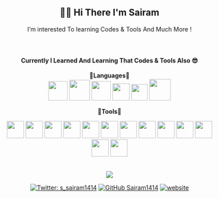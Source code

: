 <header>
<h2 align="center" > 🤘🏻 Hi There I'm Sairam </h2>
<p align="center">I’m interested To learning Codes & Tools And Much More ! </p> 
</header>
<div align="center">
<h4>Currently I Learned And Learning That Codes & Tools Also 😎</h4>

**🔻Languages🔻**  
<code><img height="45" src="https://static.javatpoint.com/htmlpages/images/html-tutorial.png"></code>
<code><img height="48" src="https://static.javatpoint.com/csspages/images/css-tutorial.png"></code>
<code><img height="45" src="https://static.javatpoint.com/images/javascript/javascript_logo.png"></code>
<code><img height="40" src="https://www.javatpoint.com/jsonpages/images/json-tutorial.jpg"></code>
<code><img height="38" src="https://upload.wikimedia.org/wikipedia/commons/thumb/2/27/PHP-logo.svg/2560px-PHP-logo.svg.png"></code>
<code><img height="50" src="https://pngimg.com/uploads/mysql/mysql_PNG35.png"></code>

<!-- <br>- 🌱 I’m currently learning Java, ReactJS, Python -->
**🔻Tools🔻**

<code><img height="40" src="https://static.javatpoint.com/bootstrappages/images/bootstrap-tutorial.png"></code>
<code><img height="40" src="https://static.javatpoint.com/jquerypages/images/jquery-tutorial.jpg"></code>
<code><img height="40" src="https://www.javatpoint.com/js/nodejs/images/node-js-tutorial.png"></code>
<code><img height="40" src="https://static.javatpoint.com/tutorial/git/images/git-tutorial.png"></code>
<code><img height="40" src="https://michalsnik.github.io/aos/img/github_octocat.png"></code>
<code><img height="40" src="https://popper.js.org/static/popper-logo-394b4ea5914aad7fc580f418ed0cfb17.svg"></code>
<code><img height="40" src="https://demos.creative-tim.com/now-ui-kit/assets/img/now-logo.png"></code>
<code><img height="40" src="https://user-images.githubusercontent.com/96203481/165370265-d352708f-3aa7-48de-ac6f-01cfe0de6b83.png"></code>
<code><img height="40" src="https://static.javatpoint.com/tutorial/firebase/images/firebase.png"></code>
<code><img height="40" src="https://static.javatpoint.com/ms/excel/images/ms-excel.png"></code>
<code><img height="40" src="https://static.javatpoint.com/tutorial/adobe-after-effect/images/adobe-after-effect.png"></code>
<code><img height="40" src="https://static.javatpoint.com/tutorial/photoshop/images/photoshop.png"></code>
<code><img height="40" src="https://static.javatpoint.com/tutorial/adobe-illustrator/images/adobe-illustrator.png"></code>


<br><img src="https://github-readme-stats.vercel.app/api?username=Sairam1414&&show_icons=true&title_color=ffffff&icon_color=bb2acf&text_color=daf7dc&bg_color=151515">

[![Twitter: s_sairam1414](https://img.shields.io/twitter/follow/s_sairam1414?style=social)](https://twitter.com/s_sairam1414)
[![GitHub Sairam1414](https://img.shields.io/github/followers/Sairam1414?label=follow&style=social)](https://github.com/Sairam1414)
[![website](https://img.shields.io/badge/Website-Wecreationofficial.com-2648ff?style=flat-square&logo=google-chrome)](https://wecreationofficial.web.app/)
</div>
